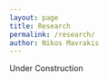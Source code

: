 ```yaml
---
layout: page
title: Research
permalink: /research/
author: Nikos Mavrakis
---
```


Under Construction